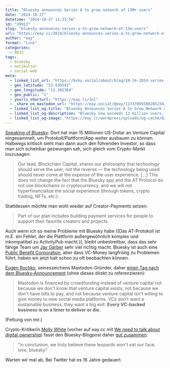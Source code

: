 ```yaml
---
title: "Bluesky announces Series A to grow network of 13M+ users"
date: "2024-10-27"
datetime: "2024-10-27 11:33:56"
id: "39913"
slug: "bluesky-announces-series-a-to-grow-network-of-13m-users"
url: "https://eay.cc/2024/bluesky-announces-series-a-to-grow-network-of-13m-users/"
author: "eay"
format: "link"
categories:
  - 0815
tags:
  - bluesky
  - netzkultur
  - social-web
meta:
  - linked_list_url: "https://bsky.social/about/blog/10-24-2024-series-a"
  - geo_latitude: "53.930541"
  - geo_longitude: "11.381364"
  - geo_public: "1"
  - yourls_shorturl: "https://eay.li/3sl"
  - _share_on_mastodon_url: "https://eay.social/@eay/113378955602852343"
  - linked_list_og-title: "Bluesky Announces Series A to Grow Network of 13M+ Users - Bluesky"
  - linked_list_og-description: "Bluesky now exceeds 13 million users, the AT Protocol developer ecosystem continues to grow, and we’ve shipped highly requested features like direct messages and video."
  - linked_list_og-image: "https://eay.cc/wordpress/uploads/og-cache/620ce580885a62ca0f374cdef8723d0a.webp"
---
```


[Speaking of Bluesky](https://eay.cc/2024/bluesky-custom-feed-zum-1-fc-koeln/): Dort hat man 15 Millionen US-Dollar an Venture Capital eingesammelt, um Protokoll/Plattform/App weiter ausbauen zu können. Halbwegs kritisch sieht man dann auch den führenden Investor, so dass man sich scheinbar gezwungen sah, sich gleich vom Crypto-Markt loszusagen:

> Our lead, Blockchain Capital, shares our philosophy that technology should serve the user, not the reverse — the technology being used should never come at the expense of the user experience. \[…\] This does not change the fact that the Bluesky app and the AT Protocol do not use blockchains or cryptocurrency, and we will not hyperfinancialize the social experience (through tokens, crypto trading, NFTs, etc.).

Stattdessen möchte man wohl wieder auf Creator-Payments setzen:

> Part of our plan includes building payment services for people to support their favorite creators and projects.

Auch wenn ich so meine Probleme mit Bluesky habe ((Das AT-Protokoll ist m.E. ein Fehler, der die Plattform außergewöhnlich komplex und inkompatibel zu ActivityPub macht.)), bleibt unbestreitbar, dass das sehr fähige Team um [Jay Garber](https://bsky.app/profile/jay.bsky.team) sehr viel richtig macht. Bluesky ist auch eine [Public Benefit Corporation](https://en.wikipedia.org/wiki/Benefit_corporation), aber dass VC-Money langfristig zu Problemen führt, haben wir jetzt halt schon zu oft beobachten können.

[Eugen Rochko](https://mastodon.social/@Gargron), seineszeichens Mastodon-Gründer, daher [einen Tag nach dem Bluesky-Announcement](https://mastodon.social/@Gargron/113365319263963755) (ohne dieses direkt zu referenzieren):

> Mastodon is financed by crowdfunding instead of venture capital not because we don't know that venture capital exists, not because we don't have bills to pay, and not because venture capital isn't willing to give money to new social media platforms. VCs don't want a sustainable business, they want a big exit. **Every VC-backed business is on a timer to deliver or die.**

(Fettung von mir.)

Crypto-Kritikerin [Molly White](https://www.mollywhite.net/) (vorher auf eay.cc mit [We need to talk about digital ownership](https://eay.cc/2024/we-need-to-talk-about-digital-ownership/)) fasst den Bluesky-Blogpost daher [gut zusammen](https://hachyderm.io/@molly0xfff/113364127747319792):

> "in conclusion, we truly believe these leopards won't eat our face. love, bluesky"

Warten wir mal ab. Bei Twitter hat es 16 Jahre gedauert.
